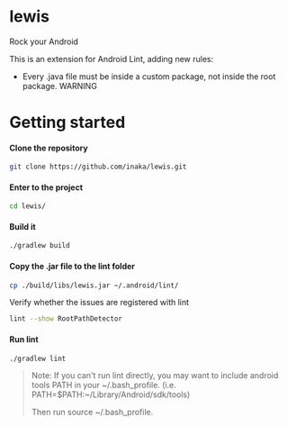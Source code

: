 # lewis
Rock your Android

This is an extension for Android Lint, adding new rules:
* Every .java file must be inside a custom package, not inside the root package. WARNING

# Getting started

#### Clone the repository
```bash
git clone https://github.com/inaka/lewis.git
```

#### Enter to the project
```bash
cd lewis/
```

#### Build it
```bash
./gradlew build
```

#### Copy the .jar file to the lint folder
```bash
cp ./build/libs/lewis.jar ~/.android/lint/
```

Verify whether the issues are registered with lint
```bash
lint --show RootPathDetector
```

#### Run lint
```bash
./gradlew lint
```
>   Note: If you can't run lint directly, you may want to include android tools PATH in your ~/.bash_profile. (i.e. PATH=$PATH:~/Library/Android/sdk/tools)
>
>    Then run source ~/.bash_profile.
